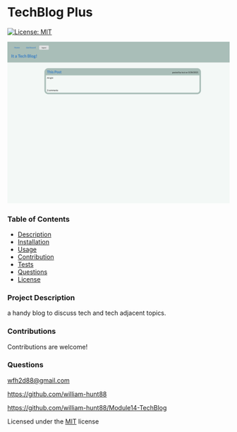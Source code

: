  # TechBlog Plus
  [![License: MIT](https://img.shields.io/badge/License-MIT-yellow.svg)](https://opensource.org/licenses/MIT) 

  <img src = "screenshot.png" >
  
  ### Table of Contents
  * [Description](#project-description)
  * [Installation](#installation)
  * [Usage](#usage)
  * [Contribution](#contributions)
  * [Tests](#tests)
  * [Questions](#questions)
  * [License](#license)
  
  ### Project Description
  a handy blog to discuss tech and tech adjacent topics.

  ### Contributions
  Contributions are welcome!

  ### Questions
  wfh2d88@gmail.com <br> 

  https://github.com/william-hunt88

  https://github.com/william-hunt88/Module14-TechBlog
  
  
  Licensed under the [MIT](https://github.com/william-hunt88/Module14-TechBlog/blob/main/LICENSE.txt) license
